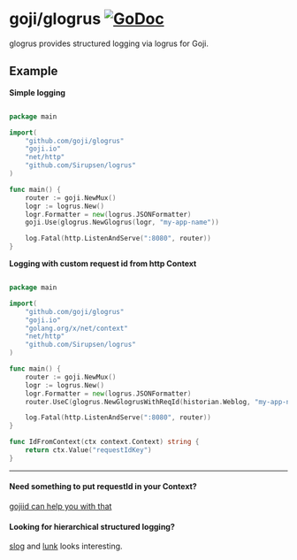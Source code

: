 # goji/glogrus [![GoDoc](https://godoc.org/github.com/goji/glogrus?status.png)](https://godoc.org/github.com/goji/glogrus)

glogrus provides structured logging via logrus for Goji. 

## Example

**Simple logging**
```go

package main

import(
	"github.com/goji/glogrus"
    "goji.io"
    "net/http"
    "github.com/Sirupsen/logrus"
)

func main() {
    router := goji.NewMux()
	logr := logrus.New()
	logr.Formatter = new(logrus.JSONFormatter)
	goji.Use(glogrus.NewGlogrus(logr, "my-app-name"))

	log.Fatal(http.ListenAndServe(":8080", router))
}

```

**Logging with custom request id from http Context**
```go

package main

import(
	"github.com/goji/glogrus"
    "goji.io"
    "golang.org/x/net/context"
    "net/http"
    "github.com/Sirupsen/logrus"
)

func main() {
    router := goji.NewMux()
	logr := logrus.New()
	logr.Formatter = new(logrus.JSONFormatter)
	router.UseC(glogrus.NewGlogrusWithReqId(historian.Weblog, "my-app-name", IdFromContext))

	log.Fatal(http.ListenAndServe(":8080", router))
}

func IdFromContext(ctx context.Context) string {
    return ctx.Value("requestIdKey")
}
```
- - -
#### Need something to put requestId in your Context?
[gojiid can help you with that](https://github.com/atlassian/gojiid)

#### Looking for hierarchical structured logging?
[slog](https://github.com/zenazn/slog) and [lunk](https://github.com/codahale/lunk) looks interesting.